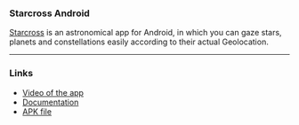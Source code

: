 ### Starcross Android
[Starcross](https://gitlab.com/aossie/starcross-android/) is an astronomical app for Android, in which you can gaze stars, planets and constellations easily according to their actual Geolocation.

****
### Links
  
 - [Video of the app](https://youtu.be/MPmj3MNd3ik)
 - [Documentation](https://docs.google.com/document/d/1IROgBuI1bhEoxVovJwu9Hl8uBSOFgXQeaBnXsA1ar2M/edit)
 - [APK file](https://drive.google.com/open?id=1Mwwig8bDDWbgqAkU8-Wh5rwZ52K0zhHZ)